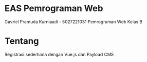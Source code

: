 # EAS Pemrograman Web
Gavriel Pramuda Kurniaadi - 5027221031
Pemrograman Web Kelas B

# Tentang
Registrasi sederhana dengan Vue.js dan Payload CMS